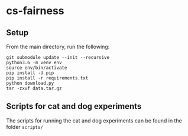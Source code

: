 # cs-fairness

## Setup
From the main directory, run the following:
```
git submodule update --init --recursive
python3.6 -m venv env
source env/bin/activate
pip install -U pip
pip install -r requirements.txt
python download.py
tar -zxvf data.tar.gz
```

## Scripts for cat and dog experiments
The scripts for running the cat and dog experiments can be found in the folder `scripts/`
